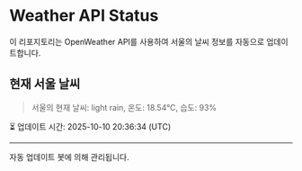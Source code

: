 
# Weather API Status

이 리포지토리는 OpenWeather API를 사용하여 서울의 날씨 정보를 자동으로 업데이트합니다.

## 현재 서울 날씨
> 서울의 현재 날씨: light rain, 온도: 18.54°C, 습도: 93%

⏳ 업데이트 시간: 2025-10-10 20:36:34 (UTC)

---
자동 업데이트 봇에 의해 관리됩니다.

